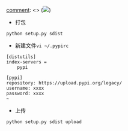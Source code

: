 [comment]: <> (![](https://timgsa.baidu.com/timg?image&quality=80&size=b9999_10000&sec=1507352875&di=6c7b70744b8441002f20401bf3c653ed&imgtype=jpg&er=1&src=http%3A%2F%2Fs6.51cto.com%2Fwyfs02%2FM02%2F23%2FC4%2FwKioL1NDWp2wpN3_AAA1lJYopPE427.gif))
- 打包
```
python setup.py sdist
```
- 新建文件`vi ~/.pypirc`
```
[distutils]
index-servers =
    pypi

[pypi]
repository: https://upload.pypi.org/legacy/
username: xxxx
password: xxxx
~                                                                                                                        
```
- 上传
```
python setup.py sdist upload
```
[comment]: <tags> (pip)
[comment]: <description> (pip的pypi上传包的方法)
[comment]: <title> (pypi使用方法)
[comment]: <author> (夏洛之枫)